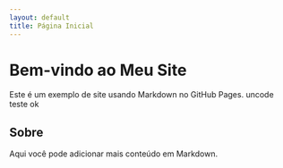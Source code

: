 ```yaml
---
layout: default
title: Página Inicial
---
```


# Bem-vindo ao Meu Site
Este é um exemplo de site usando Markdown no GitHub Pages.
uncode teste ok


## Sobre
Aqui você pode adicionar mais conteúdo em Markdown.
